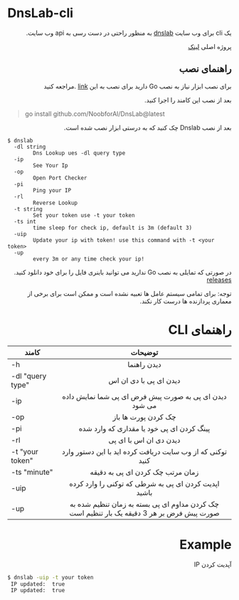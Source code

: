 # DnsLab-cli

<div dir="rtl">

یک cli برای وب سایت [dnslab](dnslab.link) به منظور راحتی در دست رسی به api وب سایت.

پروژه اصلی [لینک](https://github.com/AkbarAsghari/DNSLab-WebSite)

## راهنمای نصب

برای نصب ابزار نیاز به نصب Go
دارید برای نصب به این [link](https://go.dev/doc/install) .مراجعه کنید

بعد از نصب این کامند را اجرا کنید.

<div dir="ltr">

> go install github.com/NoobforAl/DnsLab@latest

</div>

بعد از نصب Dnslab
چک کنید که به درستی ابزار نصب شده است.

<div dir="ltr">

```
$ dnslab
  -dl string
        Dns Lookup ues -dl query type
  -ip
        See Your Ip
  -op
        Open Port Checker
  -pi
        Ping your IP
  -rl
        Reverse Lookup
  -t string
        Set your token use -t your token
  -ts int
        time sleep for check ip, default is 3m (default 3)
  -uip
        Update your ip with token! use this command with -t <your token>
  -up
        every 3m or any time check your ip!

```

</div>

در صورتی که تمایلی به نصب Go
ندارید می توانید باینری فایل را برای خود دانلود کنید.
[releases](https://github.com/NoobforAl/DnsLab/releases)

توجه: برای تمامی سیستم عامل ها تعبیه نشده است
و ممکن است برای برخی از معماری پردازنده ها درست کار نکند.

# راهنمای CLI

<div dir="ltr">

| کامند |                                         توضیحات                                          |
| ----- | :--------------------------------------------------------------------------------------: |
| -h    |                                       دیدن راهنما                                        |
| -dl "query type"  |                                  دیدن ای پی با دی ان اس                                  |
| -ip   |                  دیدن ای پی به صورت پیش فرض ای پی شما نمایش داده می شود                  |
| -op   |                                   چک کردن پورت ها باز                                    |
| -pi   |                        پینگ کردن ای پی خود یا مقداری که وارد شده                         |
| -rl   |                                  دیدن دی ان اس با ای پی                                  |
| -t  "your token"  |                توکنی که از وب سایت دریافت کرده اید با این دستور وارد کنید                |
| -ts "minute"  |                             زمان مرتب چک کردن ای پی به دقیقه                              |
| -uip  |                   اپدیت کردن ای پی به شرطی که توکنی را وارد کرده باشید                   |
| -up   | چک کردن مداوم ای پی بسته به زمان تنظیم شده به صورت پیش فرض بر هر 3 دقیقه یک بار تنظیم است |

</div>

# Example

آپدیت کردن IP

<div dir="ltr">

```bash
$ dnslab -uip -t your token
 IP updated:  true
 IP updated:  true
```

</div>

</div>
